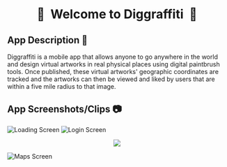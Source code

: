 <div align="center">

#  :art:&nbsp;&nbsp;Welcome to Diggraffiti&nbsp;&nbsp;:art:

</div>

## App Description :scroll:
Diggraffiti is a mobile app that allows anyone to go anywhere in the world and design virtual artworks in real physical places using digital paintbrush tools. Once published, these virtual artworks' geographic coordinates are tracked and the artworks can then be viewed and liked by users that are within a five mile radius to that image.

## App Screenshots/Clips :camera:
![Loading Screen](https://github.com/imran458/Diggraffiti/blob/master/FrontEnd/assets/LoadingScreen.png)
![Login Screen](https://github.com/imran458/Diggraffiti/blob/master/FrontEnd/assets/LoginScreen.png)

<p align="center">
  <img src="https://github.com/imran458/Diggraffiti/blob/master/FrontEnd/assets/camera2.gif"/>
</p>

![Maps Screen](https://github.com/imran458/Diggraffiti/blob/master/FrontEnd/assets/maps.png)
